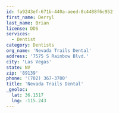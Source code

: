```yaml
---
id: fa9243ef-671b-440a-aeed-8c4488f6c952
first_name: Derryl
last_name: Brian
license: DDS
services:
  - Dentist
category: Dentists
org_name: 'Nevada Trails Dental'
address: '7575 S Rainbow Blvd.'
city: 'Las Vegas'
state: NV
zip: '89139'
phone: '(702) 367-3700'
title: 'Nevada Trails Dental'
_geoloc:
  lat: 36.1517
  lng: -115.243
---
```

